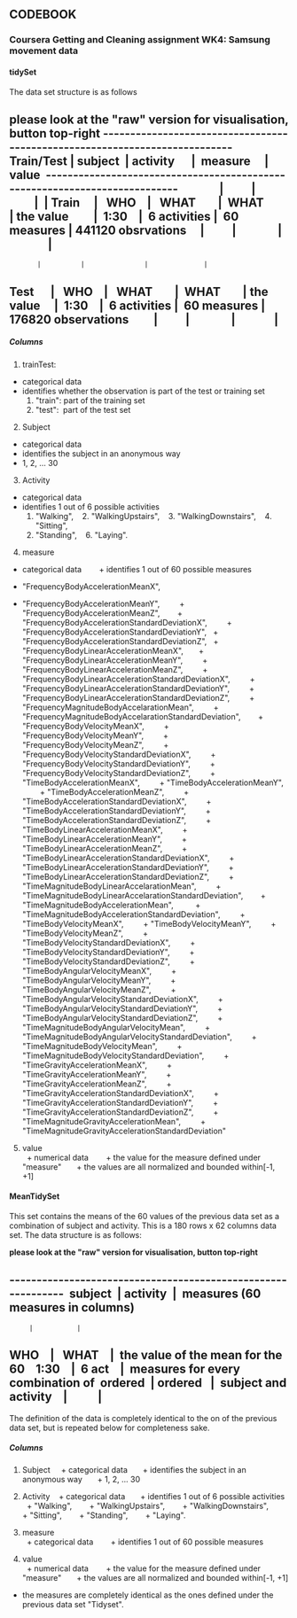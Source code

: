 ## CODEBOOK

### Coursera Getting and Cleaning assignment WK4: Samsung movement data

#### tidySet

The data set structure is as follows 

**please look at the "raw" version for visualisation, button top-right**
---------------------------------------------------------------------------  
Train/Test | subject  | activity      |  measure     | value 
---------------------------------------------------------------------------     
           |          |               |              |
 Train     |   WHO    |   WHAT        |  WHAT        | the value        
           |  1:30    |  6 activities |  60 measures | 441120 obsrvations    
           |          |               |              |  
---------------------------------------------------------------------------
           |          |               |              | 
 Test      |   WHO    |   WHAT        |  WHAT        | the value    
           |  1:30    |  6 activities |  60 measures | 176820 observations        
           |          |               |              |  
---------------------------------------------------------------------------
           
##### Columns 

1. trainTest:  
  + categorical data
  + identifies whether the observation is part of the test or training set    
    1. "train": part of the training set    
    2. "test":  part of the test set     
            
2. Subject     
  + categorical data
  + identifies the subject in an anonymous way    
  + 1, 2, ... 30     
            
3. Activity    
  + categorical data
  + identifies 1 out of 6 possible activities 
      1. "Walking",
      2. "WalkingUpstairs",
      3. "WalkingDownstairs",
      4. "Sitting",
      5. "Standing",
      6. "Laying".
            
4. measure     
  + categorical data     
  + identifies 1 out of 60 possible measures
  
  
  + "FrequencyBodyAccelerationMeanX",     
  + "FrequencyBodyAccelerationMeanY",      
  + "FrequencyBodyAccelerationMeanZ",     
  + "FrequencyBodyAccelerationStandardDeviationX",      
  + "FrequencyBodyAccelerationStandardDeviationY", 
  + "FrequencyBodyAccelerationStandardDeviationZ",
  + "FrequencyBodyLinearAccelerationMeanX",    
  + "FrequencyBodyLinearAccelerationMeanY",      
  + "FrequencyBodyLinearAccelerationMeanZ",      
  + "FrequencyBodyLinearAccelerationStandardDeviationX",      
  + "FrequencyBodyLinearAccelerationStandardDeviationY",      
  + "FrequencyBodyLinearAccelerationStandardDeviationZ",      
  + "FrequencyMagnitudeBodyAccelarationMean",      
  + "FrequencyMagnitudeBodyAccelarationStandardDeviation",     
  + "FrequencyBodyVelocityMeanX",      
  + "FrequencyBodyVelocityMeanY",      
  + "FrequencyBodyVelocityMeanZ",      
  + "FrequencyBodyVelocityStandardDeviationX",      
  + "FrequencyBodyVelocityStandardDeviationY",      
  + "FrequencyBodyVelocityStandardDeviationZ",      
  + "TimeBodyAccelerationMeanX",      
  + "TimeBodyAccelerationMeanY",      
  + "TimeBodyAccelerationMeanZ",      
  + "TimeBodyAccelerationStandardDeviationX",      
  + "TimeBodyAccelerationStandardDeviationY",      
  + "TimeBodyAccelerationStandardDeviationZ",      
  + "TimeBodyLinearAccelerationMeanX",      
  + "TimeBodyLinearAccelerationMeanY",      
  + "TimeBodyLinearAccelerationMeanZ",      
  + "TimeBodyLinearAccelerationStandardDeviationX",      
  + "TimeBodyLinearAccelerationStandardDeviationY",      
  + "TimeBodyLinearAccelerationStandardDeviationZ",      
  + "TimeMagnitudeBodyLinearAccelarationMean",      
  + "TimeMagnitudeBodyLinearAccelarationStandardDeviation",     
  + "TimeMagnitudeBodyAccelerationMean",       
  + "TimeMagnitudeBodyAccelerationStandardDeviation",      
  + "TimeBodyVelocityMeanX",      
  + "TimeBodyVelocityMeanY",      
  + "TimeBodyVelocityMeanZ",      
  + "TimeBodyVelocityStandardDeviationX",      
  + "TimeBodyVelocityStandardDeviationY",      
  + "TimeBodyVelocityStandardDeviationZ",      
  + "TimeBodyAngularVelocityMeanX",      
  + "TimeBodyAngularVelocityMeanY",      
  + "TimeBodyAngularVelocityMeanZ",      
  + "TimeBodyAngularVelocityStandardDeviationX",      
  + "TimeBodyAngularVelocityStandardDeviationY",      
  + "TimeBodyAngularVelocityStandardDeviationZ",      
  + "TimeMagnitudeBodyAngularVelocityMean",      
  + "TimeMagnitudeBodyAngularVelocityStandardDeviation",      
  + "TimeMagnitudeBodyVelocityMean",      
  + "TimeMagnitudeBodyVelocityStandardDeviation",      
  + "TimeGravityAccelerationMeanX",      
  + "TimeGravityAccelerationMeanY",      
  + "TimeGravityAccelerationMeanZ",      
  + "TimeGravityAccelerationStandardDeviationX",      
  + "TimeGravityAccelerationStandardDeviationY",      
  + "TimeGravityAccelerationStandardDeviationZ",      
  + "TimeMagnitudeGravityAccelerationMean",      
  + "TimeMagnitudeGravityAccelerationStandardDeviation"      
    
5. value       
  + numerical data     
  + the value for the measure defined under "measure"    
  + the values are all normalized and bounded within[-1, +1]        



#### MeanTidySet

This set contains the means of the 60 values of the previous data set as a combination of subject and activity. This is a 180 rows x 62 columns data set. The data structure is as follows: 

**please look at the "raw" version for visualisation, button top-right**

-------------------------------------------------------------  
subject  | activity  |  measures (60 measures in columns)  
-------------------------------------------------------------
         |           | 
  WHO    |   WHAT    |  the value of the mean for the 60   
 1:30    |  6 act    |  measures for every combination of 
ordered  | ordered   |  subject and activity   
         |           |            
-------------------------------------------------------------

The definition of the data is completely identical to the on of the previous data set, but is repeated below for completeness sake.

##### Columns 

1. Subject   
  + categorical data    
  + identifies the subject in an anonymous way    
  + 1, 2, ... 30     
          
2. Activity  
  + categorical data    
  + identifies 1 out of 6 possible activities
  + "Walking",     
  + "WalkingUpstairs",     
  + "WalkingDownstairs",     
  + "Sitting",     
  + "Standing",     
  + "Laying".      
            
3. measure    
  + categorical data     
  + identifies 1 out of 60 possible measures
           
4. value      
  + numerical data     
  + the value for the measure defined under "measure"    
  + the values are all normalized and bounded within[-1, +1]
  + the measures are completely identical as the ones defined under the previous data set "Tidyset".

